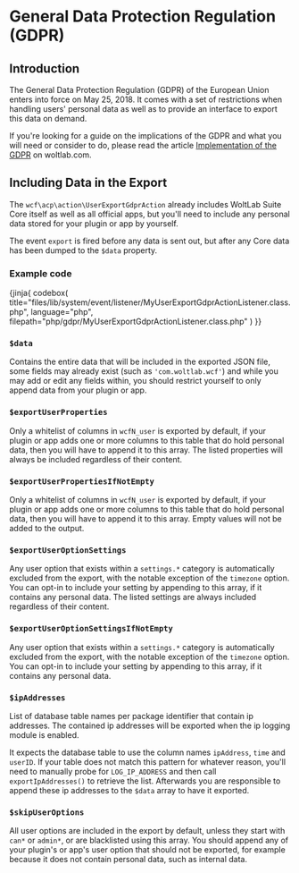 # General Data Protection Regulation (GDPR)

## Introduction

The General Data Protection Regulation (GDPR) of the European Union enters into
force on May 25, 2018. It comes with a set of restrictions when handling users'
personal data as well as to provide an interface to export this data on demand.

If you're looking for a guide on the implications of the GDPR and what you will
need or consider to do, please read the article [Implementation of the GDPR](https://www.woltlab.com/article/106-implementation-of-the-gdpr/)
on woltlab.com.

## Including Data in the Export

The `wcf\acp\action\UserExportGdprAction` already includes WoltLab Suite Core itself as well as all official apps, but you'll need to include any personal data stored for your plugin or app by yourself.

The event `export` is fired before any data is sent out, but after any Core data
has been dumped to the `$data` property.

### Example code

{jinja{ codebox(
  title="files/lib/system/event/listener/MyUserExportGdprActionListener.class.php",
  language="php",
  filepath="php/gdpr/MyUserExportGdprActionListener.class.php"
) }}

### `$data`

Contains the entire data that will be included in the exported JSON file, some
fields may already exist (such as `'com.woltlab.wcf'`) and while you may add or
edit any fields within, you should restrict yourself to only append data from
your plugin or app.

### `$exportUserProperties`

Only a whitelist of  columns in `wcfN_user` is exported by default, if your plugin
or app adds one or more columns to this table that do hold personal data, then
you will have to append it to this array. The listed properties will always be
included regardless of their content.

### `$exportUserPropertiesIfNotEmpty`

Only a whitelist of  columns in `wcfN_user` is exported by default, if your plugin
or app adds one or more columns to this table that do hold personal data, then
you will have to append it to this array. Empty values will not be added to the
output.

### `$exportUserOptionSettings`

Any user option that exists within a `settings.*` category is automatically
excluded from the export, with the notable exception of the `timezone` option.
You can opt-in to include your setting by appending to this array, if it contains
any personal data. The listed settings are always included regardless of their
content.

### `$exportUserOptionSettingsIfNotEmpty`

Any user option that exists within a `settings.*` category is automatically
excluded from the export, with the notable exception of the `timezone` option.
You can opt-in to include your setting by appending to this array, if it contains
any personal data.

### `$ipAddresses`

List of database table names per package identifier that contain ip addresses.
The contained ip addresses will be exported when the ip logging module is enabled.

It expects the database table to use the column names `ipAddress`, `time` and
`userID`. If your table does not match this pattern for whatever reason, you'll
need to manually probe for `LOG_IP_ADDRESS` and then call `exportIpAddresses()`
to retrieve the list. Afterwards you are responsible to append these ip addresses
to the `$data` array to have it exported.

### `$skipUserOptions`

All user options are included in the export by default, unless they start with
`can*` or `admin*`, or are blacklisted using this array. You should append any
of your plugin's or app's user option that should not be exported, for example
because it does not contain personal data, such as internal data.
